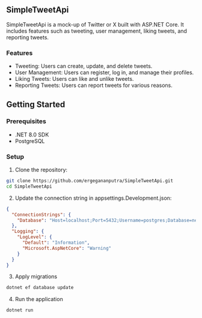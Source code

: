 ## SimpleTweetApi
SimpleTweetApi is a mock-up of Twitter or X built with ASP.NET Core. It includes features such as tweeting, user management, liking tweets, and reporting tweets.

### Features
- Tweeting: Users can create, update, and delete tweets.
- User Management: Users can register, log in, and manage their profiles.
- Liking Tweets: Users can like and unlike tweets.
- Reporting Tweets: Users can report tweets for various reasons.

## Getting Started

### Prerequisites
- .NET 8.0 SDK
- PostgreSQL

### Setup
1. Clone the repository:
```bash
git clone https://github.com/ergegananputra/SimpleTweetApi.git
cd SimpleTweetApi
```
2. Update the connection string in appsettings.Development.json:
```json
{
  "ConnectionStrings": {
    "Database": "Host=localhost;Port=5432;Username=postgres;Database=net8_tweet"
  },
  "Logging": {
    "LogLevel": {
      "Default": "Information",
      "Microsoft.AspNetCore": "Warning"
    }
  }
}
```
3. Apply migrations
```bash
dotnet ef database update
```
4. Run the application
```bash
dotnet run
```
